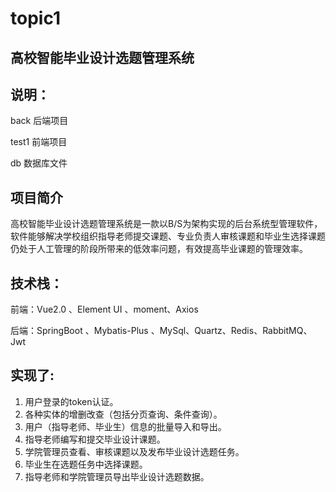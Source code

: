 # topic1
## 高校智能毕业设计选题管理系统



## 说明：

back  后端项目

test1 前端项目

db      数据库文件

## 项目简介

高校智能毕业设计选题管理系统是一款以B/S为架构实现的后台系统型管理软件，软件能够解决学校组织指导老师提交课题、专业负责人审核课题和毕业生选择课题仍处于人工管理的阶段所带来的低效率问题，有效提高毕业课题的管理效率。

## 技术栈：

前端：Vue2.0 、Element UI 、moment、Axios

后端：SpringBoot 、Mybatis-Plus 、MySql、Quartz、Redis、RabbitMQ、Jwt

## 实现了:

1. 用户登录的token认证。
2. 各种实体的增删改查（包括分页查询、条件查询）。
3. 用户（指导老师、毕业生）信息的批量导入和导出。
4. 指导老师编写和提交毕业设计课题。
5. 学院管理员查看、审核课题以及发布毕业设计选题任务。
6. 毕业生在选题任务中选择课题。
7. 指导老师和学院管理员导出毕业设计选题数据。

